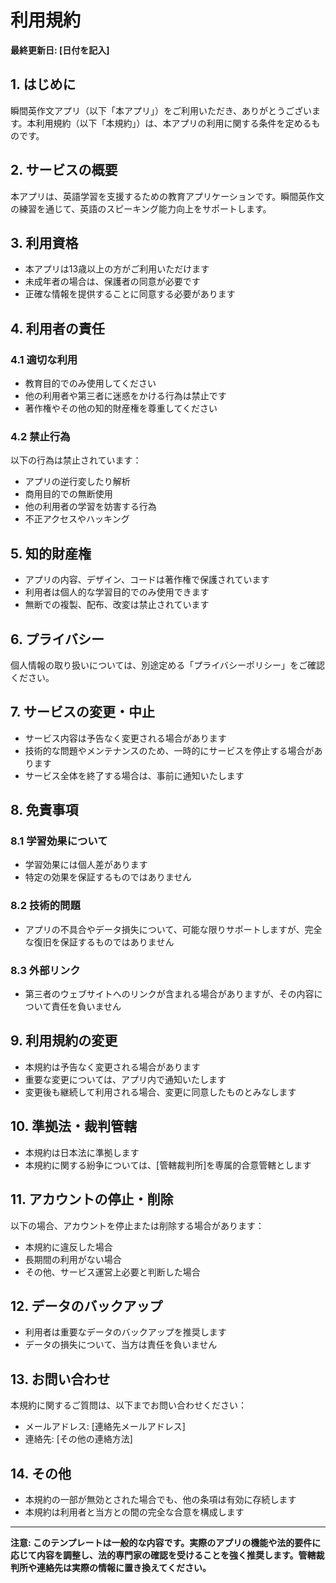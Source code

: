 # 利用規約

**最終更新日: [日付を記入]**

## 1. はじめに

瞬間英作文アプリ（以下「本アプリ」）をご利用いただき、ありがとうございます。本利用規約（以下「本規約」）は、本アプリの利用に関する条件を定めるものです。

## 2. サービスの概要

本アプリは、英語学習を支援するための教育アプリケーションです。瞬間英作文の練習を通じて、英語のスピーキング能力向上をサポートします。

## 3. 利用資格

- 本アプリは13歳以上の方がご利用いただけます
- 未成年者の場合は、保護者の同意が必要です
- 正確な情報を提供することに同意する必要があります

## 4. 利用者の責任

### 4.1 適切な利用
- 教育目的でのみ使用してください
- 他の利用者や第三者に迷惑をかける行為は禁止です
- 著作権やその他の知的財産権を尊重してください

### 4.2 禁止行為
以下の行為は禁止されています：
- アプリの逆行変したり解析
- 商用目的での無断使用
- 他の利用者の学習を妨害する行為
- 不正アクセスやハッキング

## 5. 知的財産権

- アプリの内容、デザイン、コードは著作権で保護されています
- 利用者は個人的な学習目的でのみ使用できます
- 無断での複製、配布、改変は禁止されています

## 6. プライバシー

個人情報の取り扱いについては、別途定める「プライバシーポリシー」をご確認ください。

## 7. サービスの変更・中止

- サービス内容は予告なく変更される場合があります
- 技術的な問題やメンテナンスのため、一時的にサービスを停止する場合があります
- サービス全体を終了する場合は、事前に通知いたします

## 8. 免責事項

### 8.1 学習効果について
- 学習効果には個人差があります
- 特定の効果を保証するものではありません

### 8.2 技術的問題
- アプリの不具合やデータ損失について、可能な限りサポートしますが、完全な復旧を保証するものではありません

### 8.3 外部リンク
- 第三者のウェブサイトへのリンクが含まれる場合がありますが、その内容について責任を負いません

## 9. 利用規約の変更

- 本規約は予告なく変更される場合があります
- 重要な変更については、アプリ内で通知いたします
- 変更後も継続して利用される場合、変更に同意したものとみなします

## 10. 準拠法・裁判管轄

- 本規約は日本法に準拠します
- 本規約に関する紛争については、[管轄裁判所]を専属的合意管轄とします

## 11. アカウントの停止・削除

以下の場合、アカウントを停止または削除する場合があります：
- 本規約に違反した場合
- 長期間の利用がない場合
- その他、サービス運営上必要と判断した場合

## 12. データのバックアップ

- 利用者は重要なデータのバックアップを推奨します
- データの損失について、当方は責任を負いません

## 13. お問い合わせ

本規約に関するご質問は、以下までお問い合わせください：
- メールアドレス: [連絡先メールアドレス]
- 連絡先: [その他の連絡方法]

## 14. その他

- 本規約の一部が無効とされた場合でも、他の条項は有効に存続します
- 本規約は利用者と当方との間の完全な合意を構成します

---

**注意: このテンプレートは一般的な内容です。実際のアプリの機能や法的要件に応じて内容を調整し、法的専門家の確認を受けることを強く推奨します。管轄裁判所や連絡先は実際の情報に置き換えてください。**